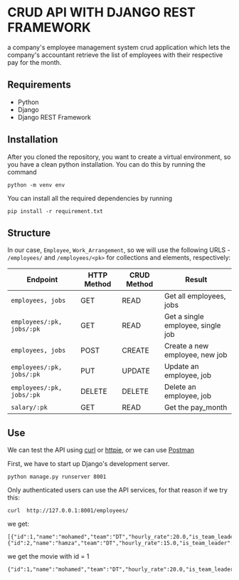 # CRUD API WITH DJANGO REST FRAMEWORK
a company's employee management system crud application which lets the company's accountant retrieve the list of employees with their respective
pay for the month.

## Requirements
- Python 
- Django 
- Django REST Framework

## Installation
After you cloned the repository, you want to create a virtual environment, so you have a clean python installation.
You can do this by running the command
```
python -m venv env
```

You can install all the required dependencies by running
```
pip install -r requirement.txt
```

## Structure

In our case, `Employee`, `Work_Arrangement`, so we will use the following URLS - `/employees/` and `/employees/<pk>` for collections and elements, respectively:

Endpoint |HTTP Method | CRUD Method | Result
-- | -- |-- |--
`employees, jobs` | GET | READ | Get all employees, jobs
`employees/:pk, jobs/:pk`| GET | READ | Get a single employee, single job
`employees, jobs`| POST | CREATE | Create a new employee, new job
`employees/:pk, jobs/:pk`| PUT | UPDATE | Update an employee, job
`employees/:pk, jobs/:pk`| DELETE | DELETE | Delete an employee, job
`salary/:pk`| GET | READ | Get the pay_month


## Use
We can test the API using [curl](https://curl.haxx.se/) or [httpie](https://github.com/jakubroztocil/httpie#installation), or we can use [Postman](https://www.postman.com/)


First, we have to start up Django's development server.
```
python manage.py runserver 8001
```
Only authenticated users can use the API services, for that reason if we try this:
```
curl  http://127.0.0.1:8001/employees/
```
we get:
```
[{"id":1,"name":"mohamed","team":"DT","hourly_rate":20.0,"is_team_leader":true},{"id":2,"name":"hamza","team":"DT","hourly_rate":15.0,"is_team_leader":false}]
```

we get the movie with id = 1

```
{"id":1,"name":"mohamed","team":"DT","hourly_rate":20.0,"is_team_leader":true}
```


